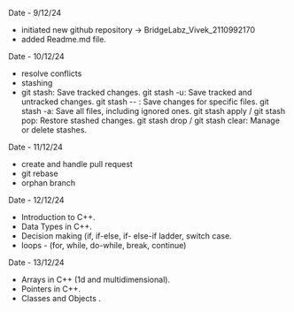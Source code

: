 Date - 9/12/24

- initiated new github repository -> BridgeLabz_Vivek_2110992170
- added Readme.md file.


Date - 10/12/24

- resolve conflicts
- stashing
- git stash: Save tracked changes.
git stash -u: Save tracked and untracked changes.
git stash -- <file>: Save changes for specific files.
git stash -a: Save all files, including ignored ones.
git stash apply / git stash pop: Restore stashed changes.
git stash drop / git stash clear: Manage or delete stashes.


Date - 11/12/24

- create and handle pull request
- git rebase
- orphan branch

Date - 12/12/24
- Introduction to C++. 
- Data Types in C++.
-  Decision making (if, if-else, if- else-if ladder, switch case.
- loops - (for, 
while, do-while, break, continue)


Date - 13/12/24
- Arrays in C++ (1d and multidimensional).
- Pointers in C++.
- Classes and Objects . 


